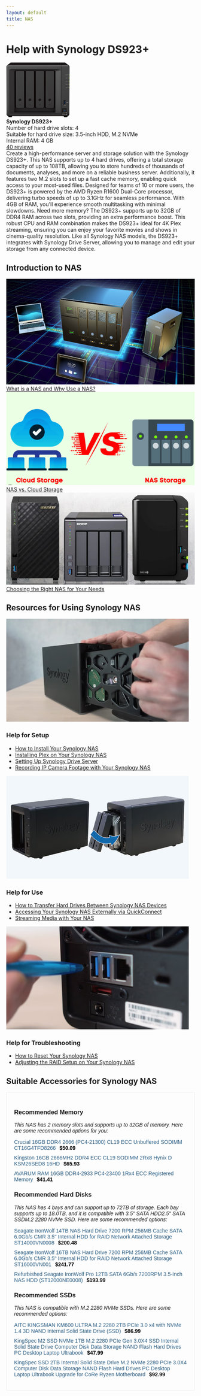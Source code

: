 ```yaml
---
layout: default
title: NAS
---
```


<div id="nasbox">
    <h1>Help with Synology DS923+</h1>
    <div class="product-info">
        <img src="image-50.png" alt="Synology DS923+">
        <div class="details">
            <strong>Synology DS923+</strong><br>
            <span>Number of hard drive slots: 4</span><br>
            <span>Suitable for hard drive size: 3.5-inch HDD, M.2 NVMe</span><br>
            <span>Internal RAM: 4 GB</span><br>
            <a href="#">40 reviews</a>
        </div>
    </div>
    <div class="description">Create a high-performance server and storage solution with the Synology DS923+. This NAS supports up to 4 hard drives, offering a total storage capacity of up to 108TB, allowing you to store hundreds of thousands of documents, analyses, and more on a reliable business server. Additionally, it features two M.2 slots to set up a fast cache memory, enabling quick access to your most-used files. Designed for teams of 10 or more users, the DS923+ is powered by the AMD Ryzen R1600 Dual-Core processor, delivering turbo speeds of up to 3.1GHz for seamless performance. With 4GB of RAM, you'll experience smooth multitasking with minimal slowdowns. Need more memory? The DS923+ supports up to 32GB of DDR4 RAM across two slots, providing an extra performance boost. This robust CPU and RAM combination makes the DS923+ ideal for 4K Plex streaming, ensuring you can enjoy your favorite movies and shows in cinema-quality resolution. Like all Synology NAS models, the DS923+ integrates with Synology Drive Server, allowing you to manage and edit your storage from any connected device.</div>
    <div class="tips">
        <h2>Introduction to NAS</h2>
        <div class="tip-card">
            <div>
                <img src="image-55.png" alt="How do you transfer drives from your old Synology NAS?">
                <a href="/nas/What-is-NAS.html">What is a NAS and Why Use a NAS?</a>
            </div>
            <div>
                <img src="image-54.png" alt="How do you install your Synology NAS?">
                <a href="/nas/NAS-CloudStorage.html">NAS vs. Cloud Storage</a>
            </div>
            <div>
                <img src="image-53.png" alt="How do you install your Synology NAS?">
                <a href="/nas/ChoosingtheRightNASforYourNeeds.html">Choosing the Right NAS for Your Needs</a>
            </div>
        </div>
    </div>
    <h2>Resources for Using Synology NAS</h2>
    <div class="subjects">
        <div class="subject-card">
            <img src="image-48.png" alt="Help with installation">
            <h3>Help for Setup</h3>
            <ul>
                <li><a href="/nas/HowtoInstallYourSynologyNAS.html">How to Install Your Synology NAS</a></li>
                <li><a href="/nas/InstallingPlexonYourSynologyNAS.html">Installing Plex on Your Synology NAS</a></li>
                <li><a href="/nas/SettingUpSynologyDriveServer.html">Setting Up Synology Drive Server</a></li>
                <li><a href="/nas/RecordingIPCameraFootagewithYourSynologyNAS.html">Recording IP Camera Footage with Your Synology NAS</a></li>
            </ul>
        </div>
        <div class="subject-card">
            <img src="image-47.png" alt="Help with use">
            <h3>Help for Use</h3>
            <ul>
                <li><a href="/nas/HowtoTransferHardDrivesBetweenSynologyNASDevices.html">How to Transfer Hard Drives Between Synology NAS Devices</a></li>
                <li><a href="/nas/AccessingYourSynologyNASExternallyviaQuickConnect.html">Accessing Your Synology NAS Externally via QuickConnect</a></li>
                <li><a href="/nas/StreamingMediawithYourNAS.html">Streaming Media with Your NAS</a></li>
            </ul>
        </div>
        <div class="subject-card">
            <img src="image-49.png" alt="Help with problems">
            <h3>Help for Troubleshooting</h3>
            <ul>
                <li><a href="/nas/How-to-reset-your-Synology-NAS.html">How to Reset Your Synology NAS</a></li>
                <li><a href="/nas/AdjustingtheRAIDSetuponYourSynologyNAS.html">Adjusting the RAID Setup on Your Synology NAS</a></li>
            </ul>
        </div>
    </div>
    <h2>Suitable Accessories for Synology NAS</h2>
    <div class="subjects">
    <div style="font-family: Arial, sans-serif; padding: 20px; border: 1px solid rgb(238, 238, 238);"><div><h3>Recommended Memory</h3><p style="font-style: italic;">This NAS has 2 memory slots and supports up to 32GB of memory. Here are some recommended options for you:</p><ul style="list-style-type: none; padding-left: 0px;"><li style="margin-bottom: 10px;"><a href="https://www.newegg.com/crucial-16gb-260-pin-ddr4-so-dimm/p/0RN-0005-008N2?Item=9SIAWKTK1F6419" style="text-decoration: none; color: rgb(42, 93, 132);">Crucial 16GB DDR4 2666 (PC4-21300) CL19 ECC Unbuffered SODIMM CT16G4TFD8266</a><span style="color: black; margin-left: 10px; font-weight: bold;">$50.09</span></li><li style="margin-bottom: 10px;"><a href="https://www.newegg.com/kingston-16gb/p/1B4-00M4-003Y3?Item=9SIA24GK8V1385" style="text-decoration: none; color: rgb(42, 93, 132);">Kingston 16GB 2666MHz DDR4 ECC CL19 SODIMM 2Rx8 Hynix D KSM26SED8 16HD</a><span style="color: black; margin-left: 10px; font-weight: bold;">$65.93</span></li><li style="margin-bottom: 10px;"><a href="https://www.newegg.com/avarum-16gb/p/1X5-00CY-00NS6?Item=9SIAD8UK6P6367" style="text-decoration: none; color: rgb(42, 93, 132);">AVARUM RAM 16GB DDR4-2933 PC4-23400 1Rx4 ECC Registered Memory</a><span style="color: black; margin-left: 10px; font-weight: bold;">$41.41</span></li></ul></div><div><h3>Recommended Hard Disks</h3><p style="font-style: italic;">This NAS has 4 bays and can support up to 72TB of storage. Each bay supports up to 18.0TB, and it is compatible with 3.5" SATA HDD2.5" SATA SSDM.2 2280 NVMe SSD. Here are some recommended options:</p><ul style="list-style-type: none; padding-left: 0px;"><li style="margin-bottom: 10px;"><a href="https://www.newegg.com/seagate-ironwolf-st14000vn0008-14tb/p/N82E16822184759" style="text-decoration: none; color: rgb(42, 93, 132);">Seagate IronWolf 14TB NAS Hard Drive 7200 RPM 256MB Cache SATA 6.0Gb/s CMR 3.5" Internal HDD for RAID Network Attached Storage ST14000VN0008</a><span style="color: black; margin-left: 10px; font-weight: bold;">$200.48</span></li><li style="margin-bottom: 10px;"><a href="https://www.newegg.com/seagate-ironwolf-st16000vn001-16tb/p/N82E16822184805" style="text-decoration: none; color: rgb(42, 93, 132);">Seagate IronWolf 16TB NAS Hard Drive 7200 RPM 256MB Cache SATA 6.0Gb/s CMR 3.5" Internal HDD for RAID Network Attached Storage ST16000VN001</a><span style="color: black; margin-left: 10px; font-weight: bold;">$241.77</span></li><li style="margin-bottom: 10px;"><a href="https://www.newegg.com/seagate-ironwolf-pro-st12000ne0008-2jl101-500-12tb/p/1Z4-002P-022K0" style="text-decoration: none; color: rgb(42, 93, 132);">Refurbished Seagate IronWolf Pro 12TB SATA 6Gb/s 7200RPM 3.5-Inch NAS HDD (ST12000NE0008)</a><span style="color: black; margin-left: 10px; font-weight: bold;">$193.99</span></li></ul></div><div><h3>Recommended SSDs</h3><p style="font-style: italic;">This NAS is compatible with M.2 2280 NVMe SSDs. Here are some recommended options:</p><ul style="list-style-type: none; padding-left: 0px;"><li style="margin-bottom: 10px;"><a href="https://www.newegg.com/aitc-kingsman-2tb-km600/p/0D9-00ZF-00014?Item=9SIBDCSJJY6194" style="text-decoration: none; color: rgb(42, 93, 132);">AITC KINGSMAN KM600 ULTRA M.2 2280 2TB PCIe 3.0 x4 with NVMe 1.4 3D NAND Internal Solid State Drive (SSD)</a><span style="color: black; margin-left: 10px; font-weight: bold;">$86.99</span></li><li style="margin-bottom: 10px;"><a href="https://www.newegg.com/kingspec-1tb-ne-series/p/0D9-000D-00123?Item=9SIB1V8FH29221" style="text-decoration: none; color: rgb(42, 93, 132);">KingSpec M2 SSD NVMe 1TB M.2 2280 PCIe Gen 3.0X4 SSD Internal Solid State Drive Computer Disk Data Storage NAND Flash Hard Drives PC Desktop Laptop Ultrabook</a><span style="color: black; margin-left: 10px; font-weight: bold;">$47.99</span></li><li style="margin-bottom: 10px;"><a href="https://www.newegg.com/kingspec-2tb/p/0D9-000D-00151?Item=9SIB1V8HP68401" style="text-decoration: none; color: rgb(42, 93, 132);">KingSpec SSD 2TB Internal Solid State Drive M.2 NVMe 2280 PCIe  3.0X4 Computer Disk Data Storage NAND Flash Hard Drives PC Desktop Laptop Ultrabook Upgrade for CoRe Ryzen Motherboard</a><span style="color: black; margin-left: 10px; font-weight: bold;">$92.99</span></li></ul></div></div>
    </div>
</div>
